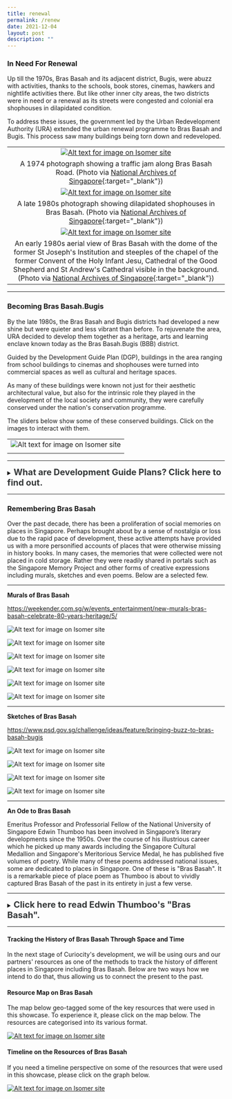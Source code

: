 ```yaml
---
title: renewal
permalink: /renew
date: 2021-12-04
layout: post
description: ""
---
```

### **In Need For Renewal**

Up till the 1970s, Bras Basah and its adjacent district, Bugis, were abuzz with activities, thanks to the schools, book stores, cinemas, hawkers and nightlife activities there. But like other inner city areas, the two districts were in need or a renewal as its streets were congested and colonial era shophouses in dilapidated condition. 

To address these issues, the government led by the Urban Redevelopment Authority (URA) extended the urban renewal programme to Bras Basah and Bugis. This process saw many buildings being torn down and redeveloped.

|   |
|:-----:|
| [![Alt text for image on Isomer site](/images/sample-bb-renewal-traffic-1.jpg)](https://www.nas.gov.sg/archivesonline/photographs/record-details/9bca7c69-1162-11e3-83d5-0050568939ad)  |
| A 1974 photograph showing a traffic jam along Bras Basah Road. (Photo via [National Archives of Singapore](https://www.nas.gov.sg/archivesonline/photographs/record-details/9bca7c69-1162-11e3-83d5-0050568939ad){:target="_blank"})  |
| [![Alt text for image on Isomer site](/images/sample-bb-renewal-1.jpg)](https://www.nas.gov.sg/archivesonline/photographs/record-details/5fa6593e-1162-11e3-83d5-0050568939ad) |
|  A late 1980s photograph showing dilapidated shophouses in Bras Basah. (Photo via [National Archives of Singapore](https://www.nas.gov.sg/archivesonline/photographs/record-details/5fa6593e-1162-11e3-83d5-0050568939ad){:target="_blank"}) |
| [![Alt text for image on Isomer site](/images/sample-bb-renewal-2.jpg)](https://www.nas.gov.sg/archivesonline/photographs/record-details/44137467-3c81-11e4-859c-0050568939ad) |
|  An early 1980s aerial view of Bras Basah with the dome of the former St Joseph's Institution and steeples of the chapel of the former Convent of the Holy Infant Jesu, Cathedral of the Good Shepherd and St Andrew's Cathedral visible in the background. (Photo via [National Archives of Singapore](https://www.nas.gov.sg/archivesonline/photographs/record-details/44137467-3c81-11e4-859c-0050568939ad){:target="_blank"}) |

________

### **Becoming Bras Basah.Bugis**

By the late 1980s, the Bras Basah and Bugis districts had developed a new shine but were quieter and less vibrant than before. To rejuvenate the area, URA decided to develop them together as a heritage, arts and learning enclave known today as the Bras Basah.Bugis (BBB) district. 

Guided by the Development Guide Plan (DGP), buildings in the area ranging from school buildings to cinemas and shophouses were turned into commercial spaces as well as cultural and heritage spaces.

As many of these buildings were known not just for their aesthetic architectural value, but also for the intrinsic role they played in the development of the local society and community, they were carefully conserved under the nation's conservation programme.

The sliders below show some of these conserved buildings. Click on the images to interact with them.

|   |
|:-----:|
| ![Alt text for image on Isomer site](/images/sample-bb-renewal-4.jpg) |
|  |

_______

<details>
<summary><span style="font-weight: 700; font-size: 20px; font-style: normal; color:#353839">What are Development Guide Plans? Click here to find out.</span></summary>
<br>
<span style="font-weight: 400; font-size: 20px; font-style: normal; color:#778899">Development Guide Plans (DGPs) are detailed short- to medium-term land-use plans completed between 1993 and 1998 as part of a comprehensive review of the Master Plan 1985. The Urban Redevelopment Authority (URA), the national land-use planning agency, divided Singapore into 55 planning areas and drew up a DGP for each of these areas. A blueprint of the living, working and leisure environment in Singapore, the 55 DGPs together formed the overall Master Plan 1998, which was gazetted on 22 January 1999. The URA released the first of its 55 DGPs in 1993. The final DGP was released in July 1998 for the Punggol area and included detailed plans for Punggol 21.</span>
	
</details>

_____

### **Remembering Bras Basah**

Over the past decade, there has been a proliferation of social memories on places in Singapore. Perhaps brought about by a sense of nostalgia or loss due to the rapid pace of development, these active attempts have provided us with a more personified accounts of places that were otherwise missing in history books. In many cases, the memories that were collected were not placed in cold storage. Rather they were readily shared in portals such as the Singapore Memory Project and other forms of creative expressions including murals, sketches and even poems. Below are a selected few.

________

**Murals of Bras Basah**

https://weekender.com.sg/w/events_entertainment/new-murals-bras-basah-celebrate-80-years-heritage/5/

![Alt text for image on Isomer site](/images/sample-bb-murals-1.jpg)

![Alt text for image on Isomer site](/images/sample-bb-murals-2.jpg)

![Alt text for image on Isomer site](/images/sample-bb-murals-3.jpg)

![Alt text for image on Isomer site](/images/sample-bb-murals-4.jpg)

![Alt text for image on Isomer site](/images/sample-bb-murals-5.jpg)

![Alt text for image on Isomer site](/images/sample-bb-murals-6.jpg)

________

**Sketches of Bras Basah**

https://www.psd.gov.sg/challenge/ideas/feature/bringing-buzz-to-bras-basah-bugis

![Alt text for image on Isomer site](/images/sample-bb-modern-art-1.jpg)

![Alt text for image on Isomer site](/images/sample-bb-modern-art-2.jpg)

![Alt text for image on Isomer site](/images/sample-bb-modern-art-3.jpg)

![Alt text for image on Isomer site](/images/sample-bb-modern-art-4.jpg)

_______

**An Ode to Bras Basah**

Emeritus Professor and Professorial Fellow of the National University of Singapore Edwin Thumboo has been involved in Singapore’s literary developments since the 1950s. Over the course of his illustrious career which he picked up many awards including the Singapore Cultural Medallion and Singapore's Meritorious Service Medal, he has published five volumes of poetry. While many of these poems addressed national issues, some are dedicated to places in Singapore. One of these is "Bras Basah". It is a remarkable piece of place poem as Thumboo is about to vividly captured Bras Basah of the past in its entirety in just a few verse.

_______

<details>
<summary><span style="font-weight: 700; font-size: 20px; font-style: normal; color:#353839">Click here to read Edwin Thumboo's "Bras Basah".</span></summary>
<br>
<span style="font-weight: 400; font-size: 20px; font-style: normal; color:#778899">Where the first Rendezvous brooded
<br>By a row of old shophouses, since sadly slain,
<br>A special road began. A point of colonial
<br>Confluence: Dhoby Ghaut, the YWCA with
<br>Manicured tennis lawns for memsahibs who
<br>Then took tea and scones. Across a Shell kiosk
<br>Where Papa parked his Austin Seven, then off
<br>To Hock Hoe’s for piston rods and Radex
<br>
<br>Think of the names: Dhoby Ghaut, Prinsep St,
<br>The three Cathays, a name the Lokes made
<br>Famous: resplendent building, our tallest then;
<br>Fantastic camera shop; and that popular Store
<br>Where Rudy’s wife, petite, temporarily demure,
<br>Quietly assessed her customers as she held her
<br>Intelligence above show-cases. Two doors away,
<br>Heng, increasingly called Mr, sold German cameras
<br>To Japanese sailors, was en route to a partnership.
<br>
<br>And the bookshops full of stuff: Penguin New 
<br>Writing to Palgrave’s G-Treasury; Q’s Oxford 
<br>Anthology, a blue spine among mouldy issues 
<br>Of The Wide World where imperial dreams, 
<br>The White man’s burden trudged across Asia and
<br>Africa, up Ruwenzori’s mist and moon, then down
<br>The Brahmaputra. Mainly first-hand accounts, 
<br>Direct, unshorn, marching against superstition.
<br>Plain narratives rising in majesty, in power, art.
<br>No cute theory of the Other. Only them natives.
<br>
<br>And the Rendezvous after school; affordable.
<br>The man with the mole, ladle in hand, presided,
<br>Holding the extra spoonful, balanced fate,deciding
<br>If he liked you. Two doors away Simon Ong’s
<br>Family shop of fishing tackle, Winchester torches,
<br>Knives of Solingen steel. Outside, a Woodsville tram,
<br>Full of St Andrew boys, swings around the corner,
<br>Tires squealing.
<br>
<br>Standing there, the world grew,
<br>Bit by bit, seemed different with each fresh vantage
<br>Shift in weather; hormonal stir, sweet unknowing;
<br>An ache that knew no words; a quickly passing mouth.
<br>As eyes caught more lit with sensuous guilt, when 
<br>Curves beneath Convent uniforms heaved and turned
<br>With the mind’s proposal, the rainbow’s ripening,
<br>As thoughts fingered image, each chance encounter.
<br>Experience became a word as Life cease to be simple.
<br>

</span>
	
</details>

_______

#### **Tracking the History of Bras Basah Through Space and Time**

In the next stage of Curiocity's development, we will be using ours and our partners' resources as one of the methods to track the history of different places in Singapore including Bras Basah. Below are two ways how we intend to do that, thus allowing us to connect the present to the past.

#### **Resource Map on Bras Basah**

The map below geo-tagged some of the key resources that were used in this showcase. To experience it, please click on the map below. The resources are categorised into its various format.

[![Alt text for image on Isomer site](/images/sample-bb-resource-story-map.jpg)](https://uploads.knightlab.com/storymapjs/be07f88bbb474da1dff518b7264b010c/bras-basah-resource-map/index.html)

#### **Timeline on the Resources of Bras Basah**

If you need a timeline perspective on some of the resources that were used in this showcase, please click on the graph below.

[![Alt text for image on Isomer site](/images/sample-bb-timeline.jpg)](https://cdn.knightlab.com/libs/timeline3/latest/embed/index.html?source=1elGCCYQz0c2R57DJiL0Umm8TqV_wwSDbsVC-xUD6JZA&font=Default&lang=en&initial_zoom=2&height=650)
